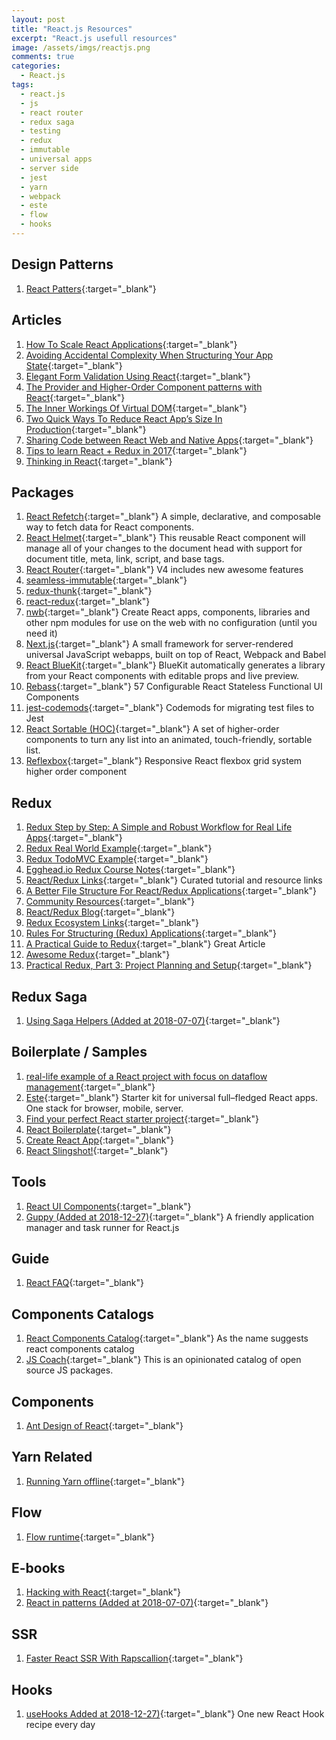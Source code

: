 ```yaml
---
layout: post
title: "React.js Resources"
excerpt: "React.js usefull resources"
image: /assets/imgs/reactjs.png
comments: true
categories:
  - React.js
tags: 
  - react.js
  - js
  - react router
  - redux saga
  - testing
  - redux
  - immutable
  - universal apps
  - server side
  - jest
  - yarn
  - webpack
  - este
  - flow
  - hooks
---
```


## Design Patterns

1. [React Patters](http://reactpatterns.com/){:target="_blank"}

## Articles

1. [How To Scale React Applications](https://www.smashingmagazine.com/2016/09/how-to-scale-react-applications/){:target="_blank"}
1. [Avoiding Accidental Complexity When Structuring Your App State](https://hackernoon.com/avoiding-accidental-complexity-when-structuring-your-app-state-6e6d22ad5e2a#.hplkljsan){:target="_blank"}
1. [Elegant Form Validation Using React](https://spin.atomicobject.com/2016/10/05/form-validation-react/){:target="_blank"}
1. [The Provider and Higher-Order Component patterns with React](https://medium.com/@bloodyowl/the-provider-and-higher-order-component-patterns-with-react-d16ab2d1636#.9ig9q4jfs){:target="_blank"}
1. [The Inner Workings Of Virtual DOM](https://medium.com/@rajaraodv/the-inner-workings-of-virtual-dom-666ee7ad47cf#.hk6gw2y9j){:target="_blank"}
1. [Two Quick Ways To Reduce React App’s Size In Production](https://medium.com/@rajaraodv/two-quick-ways-to-reduce-react-apps-size-in-production-82226605771a#.4wzf76yve){:target="_blank"}
1. [Sharing Code between React Web and Native Apps](http://jkaufman.io/react-web-native-codesharing/){:target="_blank"}
1. [Tips to learn React + Redux in 2017](https://www.robinwieruch.de/tips-to-learn-react-redux/){:target="_blank"}
1. [Thinking in React](https://github.com/asbjornenge/thinking-in-react){:target="_blank"}

## Packages

1. [React Refetch](https://github.com/heroku/react-refetch){:target="_blank"} A simple, declarative, and composable way to fetch data for React components.
1. [React Helmet](https://github.com/nfl/react-helmet){:target="_blank"} This reusable React component will manage all of your changes to the document head with support for document title, meta, link, script, and base tags.
1. [React Router](https://github.com/ReactTraining/react-router/tree/v4){:target="_blank"} V4 includes new awesome features
1. [seamless-immutable](https://github.com/rtfeldman/seamless-immutable){:target="_blank"}
1. [redux-thunk](https://www.npmjs.com/package/redux-thunk){:target="_blank"}
1. [react-redux](https://www.npmjs.com/package/react-redux){:target="_blank"}
1. [nwb](https://github.com/insin/nwb){:target="_blank"} Create React apps, components, libraries and other npm modules for use on the web with no configuration (until you need it)
1. [Next.js](https://zeit.co/blog/next){:target="_blank"} A small framework for server-rendered universal JavaScript webapps, built on top of React, Webpack and Babel
1. [React BlueKit](https://github.com/blueberryapps/react-bluekit){:target="_blank"} BlueKit automatically generates a library from your React components with editable props and live preview.
1. [Rebass](http://jxnblk.com/rebass/){:target="_blank"} 57 Configurable React Stateless Functional UI Components
1. [jest-codemods](https://www.npmjs.com/package/jest-codemods){:target="_blank"} Codemods for migrating test files to Jest
1. [React Sortable (HOC)](https://github.com/clauderic/react-sortable-hoc){:target="_blank"} A set of higher-order components to turn any list into an animated, touch-friendly, sortable list.
1. [Reflexbox](https://github.com/jxnblk/reflexbox){:target="_blank"} Responsive React flexbox grid system higher order component

## Redux

1. [Redux Step by Step: A Simple and Robust Workflow for Real Life Apps](https://hackernoon.com/redux-step-by-step-a-simple-and-robust-workflow-for-real-life-apps-1fdf7df46092#.6dvpkfb9l){:target="_blank"}
1. [Redux Real World Example](https://github.com/reactjs/redux/tree/master/examples/real-world){:target="_blank"}
1. [Redux TodoMVC Example](https://github.com/reactjs/redux/tree/master/examples/todomvc){:target="_blank"}
1. [Egghead.io Redux Course Notes](https://github.com/tayiorbeii/egghead.io_redux_course_notes){:target="_blank"}
1. [React/Redux Links](https://github.com/markerikson/react-redux-links){:target="_blank"} Curated tutorial and resource links
1. [A Better File Structure For React/Redux Applications](http://marmelab.com/blog/2015/12/17/react-directory-structure.html){:target="_blank"}
1. [Community Resources](https://github.com/markerikson/react-redux-links/blob/master/community-resources.md){:target="_blank"}
1. [React/Redux Blog](http://blog.isquaredsoftware.com/){:target="_blank"}
1. [Redux Ecosystem Links](https://github.com/markerikson/redux-ecosystem-links){:target="_blank"}
1. [Rules For Structuring (Redux) Applications](http://jaysoo.ca/2016/02/28/organizing-redux-application/?utm_source=reactdigest&utm_medium=email&utm_campaign=featured){:target="_blank"}
1. [A Practical Guide to Redux](http://lorenstewart.me/2016/11/27/a-practical-guide-to-redux/?utm_source=reactdigest&utm_medium=email&utm_campaign=featured){:target="_blank"} Great Article
1. [Awesome Redux](https://github.com/xgrommx/awesome-redux){:target="_blank"}
1. [Practical Redux, Part 3: Project Planning and Setup](http://blog.isquaredsoftware.com/2016/11/practical-redux-part-3-project-planning-and-setup/){:target="_blank"}

## Redux Saga

1. [Using Saga Helpers (Added at 2018-07-07)](https://redux-saga.js.org/docs/basics/UsingSagaHelpers.html){:target="_blank"}

## Boilerplate / Samples

1. [real-life example of a React project with focus on dataflow management](https://github.com/wix/react-dataflow-example){:target="_blank"}
1. [Este](https://github.com/este/este){:target="_blank"} Starter kit for universal full–fledged React apps. One stack for browser, mobile, server.
1. [Find your perfect React starter project](http://andrewhfarmer.com/starter-project/){:target="_blank"}
1. [React Boilerplate](https://github.com/mxstbr/react-boilerplate){:target="_blank"}
1. [Create React App](https://github.com/facebookincubator/create-react-app){:target="_blank"}
1. [React Slingshot!](https://github.com/coryhouse/react-slingshot){:target="_blank"}

## Tools

1. [React UI Components](https://github.com/facebook/react/wiki/Complementary-Tools#ui-components){:target="_blank"}
1. [Guppy (Added at 2018-12-27)](https://github.com/joshwcomeau/guppy){:target="_blank"} A friendly application manager and task runner for React.js

## Guide

1. [React FAQ](https://github.com/timarney/react-faq){:target="_blank"}

## Components Catalogs

1. [React Components Catalog](https://github.com/brillout/awesome-react-components){:target="_blank"} As the name suggests react components catalog
2. [JS Coach](https://js.coach/?sort=popular){:target="_blank"} This is an opinionated catalog of open source JS packages.

## Components

1. [Ant Design of React](https://ant.design/docs/react/introduce){:target="_blank"}

## Yarn Related

1. [Running Yarn offline](https://yarnpkg.com/blog/2016/11/24/offline-mirror){:target="_blank"}

## Flow

1. [Flow runtime](https://codemix.github.io/flow-runtime/#/){:target="_blank"}

## E-books

1. [Hacking with React](http://www.hackingwithreact.com/){:target="_blank"}
1. [React in patterns (Added at 2018-07-07)](https://krasimir.gitbooks.io/react-in-patterns/content/){:target="_blank"}

## SSR

1. [Faster React SSR With Rapscallion](http://formidable.com/blog/2017/introducing-rapscallion/){:target="_blank"}

## Hooks

1. [useHooks Added at 2018-12-27)](https://usehooks.com/){:target="_blank"} One new React Hook recipe every day

